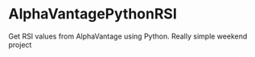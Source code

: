 # AlphaVantagePythonRSI
Get RSI values from AlphaVantage using Python.
Really simple weekend project
